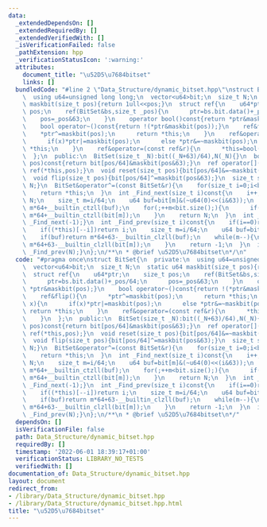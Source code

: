 ```yaml
---
data:
  _extendedDependsOn: []
  _extendedRequiredBy: []
  _extendedVerifiedWith: []
  _isVerificationFailed: false
  _pathExtension: hpp
  _verificationStatusIcon: ':warning:'
  attributes:
    document_title: "\u52D5\u7684bitset"
    links: []
  bundledCode: "#line 2 \"Data_Structure/dynamic_bitset.hpp\"\nstruct BitSet{\n  private:\n\
    \  using u64=unsigned long long;\n  vector<u64>bit;\n  size_t N;\n  static u64\
    \ maskbit(size_t pos){return 1ull<<pos;}\n  struct ref{\n    u64*ptr;\n    size_t\
    \ pos;\n    ref(BitSet&bs,size_t _pos){\n      ptr=bs.bit.data()+_pos/64;\n  \
    \    pos=_pos&63;\n    }\n    operator bool()const{return *ptr&maskbit(pos);}\n\
    \    bool operator~()const{return !(*ptr&maskbit(pos));}\n    ref&flip(){\n  \
    \    *ptr^=maskbit(pos);\n      return *this;\n    }\n    ref&operator=(bool x){\n\
    \      if(x)*ptr|=maskbit(pos);\n      else *ptr&=~maskbit(pos);\n      return\
    \ *this;\n    }\n    ref&operator=(const ref&r){\n      *this=bool(r);\n    }\n\
    \  };\n  public:\n  BitSet(size_t _N):bit((_N+63)/64),N(_N){}\n  bool operator[](size_t\
    \ pos)const{return bit[pos/64]&maskbit(pos&63);}\n  ref operator[](size_t pos){return\
    \ ref(*this,pos);}\n  void reset(size_t pos){bit[pos/64]&=~maskbit(pos&63);}\n\
    \  void flip(size_t pos){bit[pos/64]^=maskbit(pos&63);}\n  size_t size()const{return\
    \ N;}\n  BitSet&operator^=(const BitSet&r){\n    for(size_t i=0;i<bit.size();i++)bit[i]^=r.bit[i];\n\
    \    return *this;\n  }\n  int _Find_next(size_t i)const{\n    i++;\n    if(i>=N)return\
    \ N;\n    size_t m=i/64;\n    u64 buf=bit[m]&(~u64(0)<<(i&63));\n    if(buf)return\
    \ m*64+__builtin_ctzll(buf);\n    for(;++m<bit.size();){\n      if(bit[m])return\
    \ m*64+__builtin_ctzll(bit[m]);\n    }\n    return N;\n  }\n  int _Find_first()const{return\
    \ _Find_next(-1);}\n  int _Find_prev(size_t i)const{\n    if(i==0)return -1;\n\
    \    if((*this)[--i])return i;\n    size_t m=i/64;\n    u64 buf=bit[m]&(maskbit(i&63)-1);\n\
    \    if(buf)return m*64+63-__builtin_clzll(buf);\n    while(m--){\n      if(bit[m])return\
    \ m*64+63-__builtin_clzll(bit[m]);\n    }\n    return -1;\n  }\n  int _Find_last()const{return\
    \ _Find_prev(N);}\n};\n/**\n * @brief \u52D5\u7684bitset\n*/\n"
  code: "#pragma once\nstruct BitSet{\n  private:\n  using u64=unsigned long long;\n\
    \  vector<u64>bit;\n  size_t N;\n  static u64 maskbit(size_t pos){return 1ull<<pos;}\n\
    \  struct ref{\n    u64*ptr;\n    size_t pos;\n    ref(BitSet&bs,size_t _pos){\n\
    \      ptr=bs.bit.data()+_pos/64;\n      pos=_pos&63;\n    }\n    operator bool()const{return\
    \ *ptr&maskbit(pos);}\n    bool operator~()const{return !(*ptr&maskbit(pos));}\n\
    \    ref&flip(){\n      *ptr^=maskbit(pos);\n      return *this;\n    }\n    ref&operator=(bool\
    \ x){\n      if(x)*ptr|=maskbit(pos);\n      else *ptr&=~maskbit(pos);\n     \
    \ return *this;\n    }\n    ref&operator=(const ref&r){\n      *this=bool(r);\n\
    \    }\n  };\n  public:\n  BitSet(size_t _N):bit((_N+63)/64),N(_N){}\n  bool operator[](size_t\
    \ pos)const{return bit[pos/64]&maskbit(pos&63);}\n  ref operator[](size_t pos){return\
    \ ref(*this,pos);}\n  void reset(size_t pos){bit[pos/64]&=~maskbit(pos&63);}\n\
    \  void flip(size_t pos){bit[pos/64]^=maskbit(pos&63);}\n  size_t size()const{return\
    \ N;}\n  BitSet&operator^=(const BitSet&r){\n    for(size_t i=0;i<bit.size();i++)bit[i]^=r.bit[i];\n\
    \    return *this;\n  }\n  int _Find_next(size_t i)const{\n    i++;\n    if(i>=N)return\
    \ N;\n    size_t m=i/64;\n    u64 buf=bit[m]&(~u64(0)<<(i&63));\n    if(buf)return\
    \ m*64+__builtin_ctzll(buf);\n    for(;++m<bit.size();){\n      if(bit[m])return\
    \ m*64+__builtin_ctzll(bit[m]);\n    }\n    return N;\n  }\n  int _Find_first()const{return\
    \ _Find_next(-1);}\n  int _Find_prev(size_t i)const{\n    if(i==0)return -1;\n\
    \    if((*this)[--i])return i;\n    size_t m=i/64;\n    u64 buf=bit[m]&(maskbit(i&63)-1);\n\
    \    if(buf)return m*64+63-__builtin_clzll(buf);\n    while(m--){\n      if(bit[m])return\
    \ m*64+63-__builtin_clzll(bit[m]);\n    }\n    return -1;\n  }\n  int _Find_last()const{return\
    \ _Find_prev(N);}\n};\n/**\n * @brief \u52D5\u7684bitset\n*/"
  dependsOn: []
  isVerificationFile: false
  path: Data_Structure/dynamic_bitset.hpp
  requiredBy: []
  timestamp: '2022-06-01 18:39:17+01:00'
  verificationStatus: LIBRARY_NO_TESTS
  verifiedWith: []
documentation_of: Data_Structure/dynamic_bitset.hpp
layout: document
redirect_from:
- /library/Data_Structure/dynamic_bitset.hpp
- /library/Data_Structure/dynamic_bitset.hpp.html
title: "\u52D5\u7684bitset"
---
```

